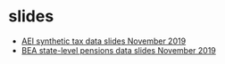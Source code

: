 # slides
- [AEI synthetic tax data slides November 2019](https://github.com/donboyd5/slides/blob/master/2019-11-26_Boyd%20AEI%20Synthetic%20Tax%20Data.pdf)
- [BEA state-level pensions data slides November 2019](https://github.com/donboyd5/slides/blob/master/2019-11-15_Boyd%20BEA%20Pensions_v2.pdf)
